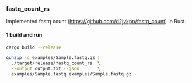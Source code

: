 ### fastq_count_rs

Implemented fastq count (https://github.com/d2jvkpn/fastq_count) in Rust.

#### 1 build and run
```bash
cargo build --release

gunzip -c examples/Sample.fastq.gz |
  ./target/release/fastq_count_rs  \
  --output output.txt --json       \
  examples/Sample.fastq examples/Sample.fastq.gz - 
```
